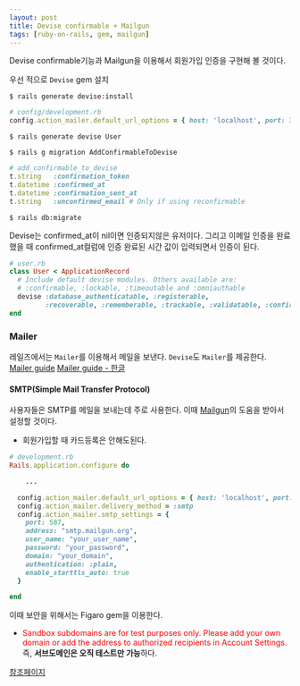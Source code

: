 ```yaml
---
layout: post
title: Devise confirmable + Mailgun
tags: [ruby-on-rails, gem, mailgun]
---
```


Devise confirmable기능과 Mailgun을 이용해서 회원가입 인증을 구현해 볼 것이다.


우선 적으로 `Devise` gem 설치

```
$ rails generate devise:install
```

```ruby
# config/development.rb
config.action_mailer.default_url_options = { host: 'localhost', port: 3000 }
```

```
$ rails generate devise User
```

```
$ rails g migration AddConfirmableToDevise
```

``` ruby
# add_confirmable_to_devise
t.string   :confirmation_token
t.datetime :confirmed_at
t.datetime :confirmation_sent_at
t.string   :unconfirmed_email # Only if using reconfirmable
```

```
$ rails db:migrate
```

Devise는 confirmed_at이 nil이면 인증되지않은 유저이다. 그리고 이메일 인증을 완료했을 때 confirmed_at컬럼에 인증 완료된 시간 값이 입력되면서 인증이 된다.

```ruby
# user.rb
class User < ApplicationRecord
  # Include default devise modules. Others available are:
  # :confirmable, :lockable, :timeoutable and :omniauthable
  devise :database_authenticatable, :registerable,
         :recoverable, :rememberable, :trackable, :validatable, :confirmable
end
```

### Mailer

레일즈에서는 `Mailer`를 이용해서 메일을 보낸다. `Devise`도 `Mailer`를 제공한다.
[Mailer guide](http://guides.rubyonrails.org/action_mailer_basics.html)
[Mailer guide - 한글](http://guides.rorlab.org/action_mailer_basics.html)


#### SMTP(Simple Mail Transfer Protocol)

사용자들은 SMTP를 메일을 보내는데 주로 사용한다. 이때 [Mailgun](https://www.mailgun.com/)의 도움을 받아서 설정할 것이다.

- 회원가입할 때 카드등록은 안해도된다.

```ruby
# development.rb
Rails.application.configure do

	...

  config.action_mailer.default_url_options = { host: 'localhost', port: 3000 }
  config.action_mailer.delivery_method = :smtp
  config.action_mailer.smtp_settings = {
    port: 587,
    address: "smtp.mailgun.org",
    user_name: "your_user_name",
    password: "your_password",
    domain: "your_domain",
    authentication: :plain,
    enable_starttls_auto: true
  }

end
```

이때 보안을 위해서는 Figaro gem을 이용한다.

- <span style= "color: red;">Sandbox subdomains are for test purposes only. Please add your own domain or add the address to authorized recipients in Account Settings.</span> 즉, **서브도메인은 오직 테스트만 가능**하다.

[참조페이지]( https://medium.com/@bluesh55/devise-%EC%9D%B4%EB%A9%94%EC%9D%BC-%EC%9D%B8%EC%A6%9D-%EA%B5%AC%ED%98%84%ED%95%98%EA%B8%B0-a6b525ccabba
)